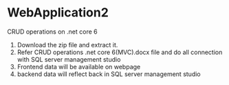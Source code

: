 # WebApplication2
CRUD operations on .net core 6

1. Download the zip file and extract it.
2. Refer CRUD operations .net core 6(MVC).docx file and do all connection with SQL server management studio
3. Frontend data will be available on webpage
4. backend data will reflect back in SQL server management studio
